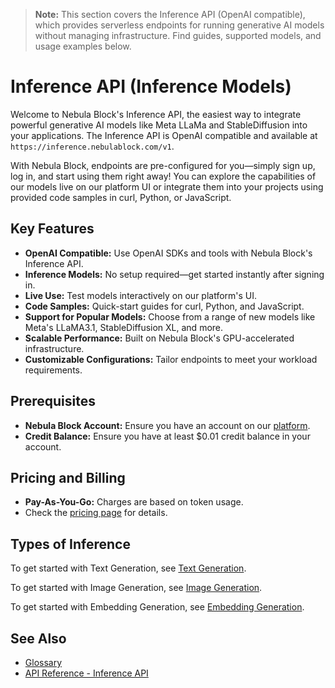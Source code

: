 > **Note:** This section covers the Inference API (OpenAI compatible), which provides serverless endpoints for running generative AI models without managing infrastructure. Find guides, supported models, and usage examples below.

# Inference API (Inference Models)
Welcome to Nebula Block's Inference API, the easiest way to integrate powerful generative AI 
models like Meta LLaMa and StableDiffusion into your applications. The Inference API is OpenAI compatible and available at `https://inference.nebulablock.com/v1`.

With Nebula Block, endpoints are pre-configured for you—simply sign up, log in, and start using them right away! You can explore 
the capabilities of our models live on our platform UI or integrate them into your projects using provided code 
samples in curl, Python, or JavaScript.

## Key Features
- **OpenAI Compatible:** Use OpenAI SDKs and tools with Nebula Block's Inference API.
- **Inference Models:** No setup required—get started instantly after signing in.
- **Live Use:** Test models interactively on our platform's UI. 
- **Code Samples:** Quick-start guides for curl, Python, and JavaScript.
- **Support for Popular Models:** Choose from a range of new models like Meta's LLaMA3.1, StableDiffusion XL, and more.
- **Scalable Performance:** Built on Nebula Block's GPU-accelerated infrastructure.
- **Customizable Configurations:** Tailor endpoints to meet your workload requirements.

## Prerequisites
- **Nebula Block Account:** Ensure you have an account on our [platform](https://www.nebulablock.com).
- **Credit Balance:** Ensure you have at least $0.01 credit balance in your account.

## Pricing and Billing
- **Pay-As-You-Go:** Charges are based on token usage.
- Check the [pricing page](https://www.nebulablock.com/pricing) for details.

## Types of Inference 

To get started with Text Generation, see [Text Generation](Text_Generation.md).

To get started with Image Generation, see [Image Generation](Image_Generation.md).

To get started with Embedding Generation, see [Embedding Generation](Embedding_Generation.md).

## See Also
- [Glossary](../glossary.md)
- [API Reference - Inference API](../API_Reference/Inference_Models.md)